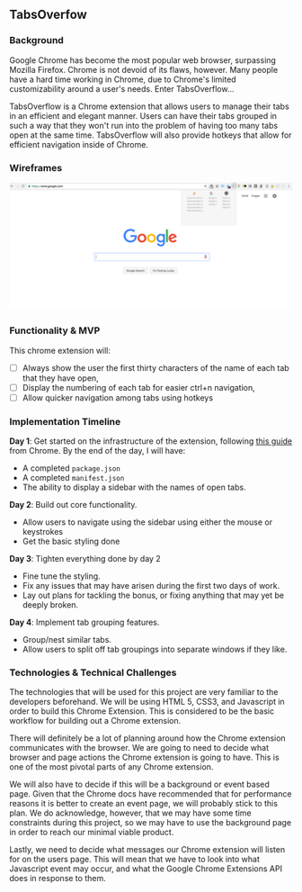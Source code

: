 ## TabsOverfow

### Background

Google Chrome has become the most popular web browser, surpassing Mozilla Firefox. Chrome is not devoid of its flaws, however. Many people have a hard time working in Chrome, due to Chrome's limited customizability around a user's needs. Enter TabsOverflow...

TabsOverflow is a Chrome extension that allows users to manage their tabs in an efficient and elegant manner. Users can have their tabs grouped in such a way that they won't run into the problem of having too many tabs open at the same time. TabsOverflow will also provide hotkeys that allow for efficient navigation inside of Chrome.  

### Wireframes

![wireframes](/images/panels_wireframe.png)

### Functionality & MVP

This chrome extension will:

- [ ] Always show the user the first thirty characters of the name of each tab that they have open,
- [ ] Display the numbering of each tab for easier ctrl+n navigation,
- [ ] Allow quicker navigation among tabs using hotkeys

### Implementation Timeline

**Day 1**: Get started on the infrastructure of the extension, following <a href="https://developer.chrome.com/extensions/getstarted">this guide</a> from Chrome.  By the end of the day, I will have:

- A completed `package.json`
- A completed `manifest.json`
- The ability to display a sidebar with the names of open tabs.

**Day 2**:  Build out core functionality.

- Allow users to navigate using the sidebar using either the mouse or keystrokes
- Get the basic styling done

**Day 3**: Tighten everything done by day 2

- Fine tune the styling.
- Fix any issues that may have arisen during the first two days of work.
- Lay out plans for tackling the bonus, or fixing anything that may yet be deeply broken.

**Day 4**:  Implement tab grouping features.

- Group/nest similar tabs.
- Allow users to split off tab groupings into separate windows if they like.

### Technologies & Technical Challenges

The technologies that will be used for this project are very familiar to the developers beforehand. We will be using HTML 5, CSS3, and Javascript in order to build this Chrome Extension. This is considered to be the basic workflow for building out a Chrome extension.

There will definitely be a lot of planning around how the Chrome extension communicates with the browser. We are going to need to decide what browser and page actions the Chrome extension is going to have. This is one of the most pivotal parts of any Chrome extension.

We will also have to decide if this will be a background or event based page. Given that the Chrome docs have recommended that for performance reasons it is better to create an event page, we will probably stick to this plan. We do acknowledge, however, that we may have some time constraints during this project, so we may have to use the background page in order to reach our minimal viable product.

Lastly, we need to decide what messages our Chrome extension will listen for on the users page. This will mean that we have to look into what Javascript event may occur, and what the Google Chrome Extensions API does in response to them.